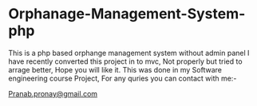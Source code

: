 # Orphanage-Management-System-php

This is a php based orphange management system without admin panel
I have recently converted this project in to mvc, Not properly but tried to arrage better, Hope you will like it.
This was done in my Software engineering course Project, For any quries you can contact with me:-

Pranab.pronay@gmail.com
